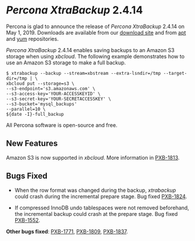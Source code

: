 # *Percona XtraBackup* 2.4.14

Percona is glad to announce the release of *Percona XtraBackup* 2.4.14 on
May 1, 2019. Downloads are available from our [download site](http://www.percona.com/downloads/XtraBackup/Percona-XtraBackup-2.4.14/) and
from [apt](../../installation/apt_repo.md#apt-repo) and [yum](../../installation/yum_repo.md#yum-repo) repositories.

*Percona XtraBackup* 2.4.14 enables saving backups to an Amazon S3 storage
when using *xbcloud*. The following example demonstrates how to use an Amazon S3
storage to make a full backup.

```shell
$ xtrabackup --backup --stream=xbstream --extra-lsndir=/tmp --target-dir=/tmp | \
xbcloud put --storage=s3 \
--s3-endpoint='s3.amazonaws.com' \
--s3-access-key='YOUR-ACCESSKEYID' \
--s3-secret-key='YOUR-SECRETACCESSKEY' \
--s3-bucket='mysql_backups'
--parallel=10 \
${date -I}-full_backup
```

All Percona software is open-source and free.

## New Features

Amazon S3 is now supported in *xbcloud*. More information in
[PXB-1813](https://jira.percona.com/browse/PXB-1813).

## Bugs Fixed

* When the row format was changed during the backup, *xtrabackup* could crash
during the incremental prepare stage. Bug fixed [PXB-1824](https://jira.percona.com/browse/PXB-1824).

* If compressed InnoDB undo tablespaces were not removed beforehand, the
incremental backup could crash at the prepare stage. Bug fixed
[PXB-1552](https://jira.percona.com/browse/PXB-1552).

**Other bugs fixed**:
[PXB-1771](https://jira.percona.com/browse/PXB-1771),
[PXB-1809](https://jira.percona.com/browse/PXB-1809),
[PXB-1837](https://jira.percona.com/browse/PXB-1837).
